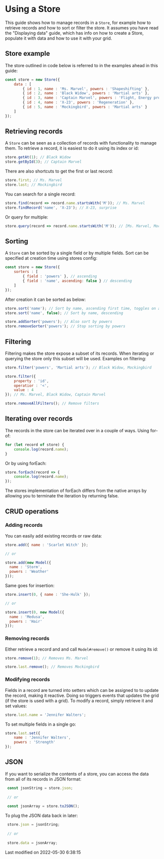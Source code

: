 # Using a Store

This guide shows how to manage records in a `Store`, for example how to retrieve records and how to sort or filter the
store. It assumes you have read the "Displaying data" guide, which has info on how to create a Store, populate it with
data and how to use it with your grid.

## Store example

The store outlined in code below is referred to in the examples ahead in this guide:

```javascript
const store = new Store({
    data : [
        { id : 1, name : 'Ms. Marvel', powers : 'Shapeshifting' },
        { id : 2, name : 'Black Widow', powers : 'Martial arts' },
        { id : 3, name : 'Captain Marvel', powers : 'Flight, Energy projection' },
        { id : 4, name : 'X-23', powers : 'Regeneration' },
        { id : 5, name : 'Mockingbird', powers : 'Martial arts' }       
    ]
});
```

## Retrieving records

A `Store` can be seen as a collection of records with functionality to manage them. To retrieve a record, it is easiest
to do it using its index or id:

```javascript
store.getAt(1); // Black Widow
store.getById(3); // Captain Marvel
```

There are also shortcuts to get the first or last record:

```javascript
store.first; // Ms. Marvel
store.last; // Mockingbird
```

You can search for a single record:

```javascript
store.find(record => record.name.startsWith('M')); // Ms. Marvel
store.findRecord('name', 'X-23'); // X-23, surprise
```

Or query for multiple:

```javascript
store.query(record => record.name.startsWith('M')); // [Ms. Marvel, Mockingbird]
```

## Sorting

A `Store` can be sorted by a single field or by multiple fields. Sort can be specified at creation time using stores
config:

```javascript
const store = new Store({
    sorters : [
        { field : 'powers' }, // ascending
        { field : 'name', ascending: false } // descending
    ]
});
```

After creation it can be sorted as below: 

```javascript
store.sort('name'); // Sort by name, ascending first time, toggles on additional calls
store.sort('name', false); // Sort by name, descending

store.addSorter('powers'); // Also sort by powers
store.removeSorter('powers'); // Stop sorting by powers
```

## Filtering

Filtering makes the store expose a subset of its records. When iterating or querying the store only this subset will be
used. Examples on filtering:

```javascript
store.filter('powers', 'Martial arts'); // Black Widow, Mockingbird

store.filter({
    property : 'id',
    operatior : '<',
    value : 4
}); // Ms. Marvel, Black Widow, Captain Marvel

store.removeAllFilters(); // Remove filters
```

## Iterating over records

The records in the store can be iterated over in a couple of ways. Using for-of:

```javascript
for (let record of store) {
    console.log(record.name);
}
```

Or by using forEach:

```javascript
store.forEach(record => {
    console.log(record.name);
});
```

The stores implementation of forEach differs from the native arrays by allowing you to terminate the iteration by
returning false.

## CRUD operations

### Adding records

You can easily add existing records or raw data:

```javascript
store.add({ name : 'Scarlet Witch' });

// or

store.add(new Model({
  name : 'Storm',
  powers : 'Weather'
}));
```

Same goes for insertion:

```javascript
store.insert(0, { name : 'She-Hulk' });

// or

store.insert(0, new Model({
  name : 'Medusa',
  powers : 'Hair'
}));
```

### Removing records

Either retrieve a record and and call `Model#remove()` or remove it using its id:

```javascript
store.remove(1); // Removes Ms. Marvel

store.last.remove(); // Removes Mockingbird
```

### Modifying records

Fields in a record are turned into setters which can be assigned to to update the record, making it reactive. Doing so
triggers events that updates the grid (if the store is used with a grid). To modify a record, simply retrieve it and set
values:

```javascript
store.last.name = 'Jennifer Walters';
```

To set multiple fields in a single go:

```javascript
store.last.set({
    name : 'Jennifer Walters',
    powers : 'Strength'
});
```

## JSON

If you want to serialize the contents of a store, you can access the data from all of its records in JSON format:

```javascript
 const jsonString = store.json;
 
 // or
 
 const jsonArray = store.toJSON();
```
 
 To plug the JSON data back in later:
 
```javascript
 store.json = jsonString;
 
 // or
 
 store.data = jsonArray;
```


<p class="last-modified">Last modified on 2022-05-30 6:38:15</p>